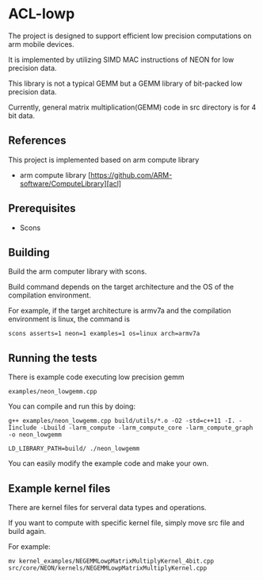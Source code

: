# ACL-lowp
The project is designed to support efficient low precision computations on arm mobile devices.

It is implemented by utilizing SIMD MAC instructions of NEON for low precision data.

This library is not a typical GEMM but a GEMM library of bit-packed low precision data.

Currently, general matrix multiplication(GEMM) code in src directory is for 4 bit data.

## References
This project is implemented based on arm compute library

* arm compute library  [https://github.com/ARM-software/ComputeLibrary][acl]

## Prerequisites
* Scons

## Building
Build the arm computer library with scons.

Build command depends on the target architecture and the OS of the compilation environment.

For example, if the target architecture is armv7a and the compilation environment is linux, the command is

```
scons asserts=1 neon=1 examples=1 os=linux arch=armv7a
```

## Running the tests
There is example code executing low precision gemm

```
examples/neon_lowgemm.cpp
```

You can compile and run this by doing:

```
g++ examples/neon_lowgemm.cpp build/utils/*.o -O2 -std=c++11 -I. -Iinclude -Lbuild -larm_compute -larm_compute_core -larm_compute_graph -o neon_lowgemm
```
```
LD_LIBRARY_PATH=build/ ./neon_lowgemm
```

You can easily modify the example code and make your own.

## Example kernel files

There are kernel files for serveral data types and operations.

If you want to compute with specific kernel file, simply move src file and build again.

For example:

```
mv kernel_examples/NEGEMMLowpMatrixMultiplyKernel_4bit.cpp src/core/NEON/kernels/NEGEMMLowpMatrixMultiplyKernel.cpp
```

[acl]:https://github.com/ARM-software/ComputeLibrary
